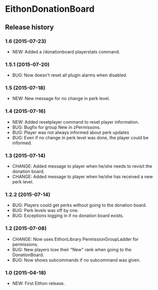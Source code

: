 # EithonDonationBoard

## Release history

### 1.6 (2015-07-23)

* NEW: Added a /donationboard playerstats command.

### 1.5.1 (2015-07-20)

* BUG: Now doesn't reset all plugin alarms when disabled.

### 1.5 (2015-07-18)

* NEW: New message for no change in perk level.

### 1.4 (2015-07-16)

* NEW: Added resetplayer command to reset player information.
* BUG: Bugfix for group New in zPermissons.
* BUG: Player was not always informed about perk updates
* BUG: Even if no change in perk level was done, the player could be informed. 

### 1.3 (2015-07-14)

* CHANGE: Added message to player when he/she needs to revisit the donation board.
* CHANGE: Added message to player when he/she has received a new perk level.

### 1.2.2 (2015-07-14)

* BUG: Players could get perks without going to the donation board.
* BUG: Perk levels was off by one.
* BUG: Exceptions logging in if no donation board exists.

### 1.2 (2015-07-08)

* CHANGE: Now uses EithonLibrary PermissionGroupLadder for permissions.
* BUG: New players lose their "New" rank when going to the DonationBoard.
* BUG: Now shows subcommands if no subcommand was given.

### 1.0 (2015-04-18)

* NEW: First Eithon release.


